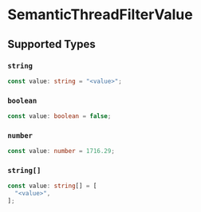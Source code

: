# SemanticThreadFilterValue


## Supported Types

### `string`

```typescript
const value: string = "<value>";
```

### `boolean`

```typescript
const value: boolean = false;
```

### `number`

```typescript
const value: number = 1716.29;
```

### `string[]`

```typescript
const value: string[] = [
  "<value>",
];
```

